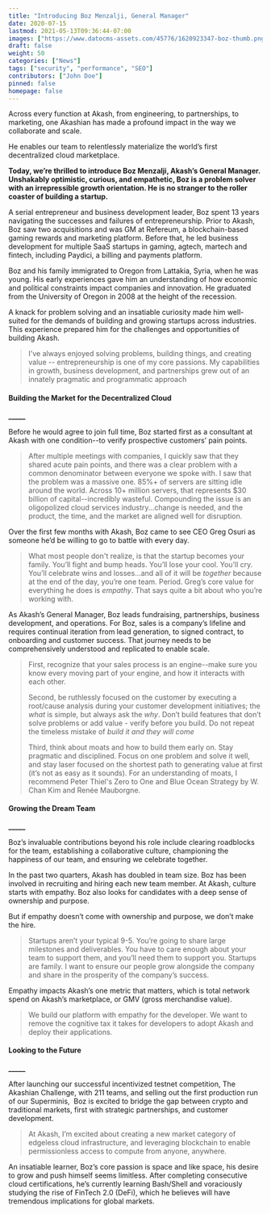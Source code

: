 ```yaml
---
title: "Introducing Boz Menzalji, General Manager"
date: 2020-07-15
lastmod: 2021-05-13T09:36:44-07:00
images: ["https://www.datocms-assets.com/45776/1620923347-boz-thumb.png"]
draft: false
weight: 50
categories: ["News"]
tags: ["security", "performance", "SEO"]
contributors: ["John Doe"]
pinned: false
homepage: false
---
```

Across every function at Akash, from engineering, to partnerships, to marketing, one Akashian has made a profound impact in the way we collaborate and scale.

He enables our team to relentlessly materialize the world’s first decentralized cloud marketplace.

**Today, we’re thrilled to introduce Boz Menzalji, Akash’s General Manager. Unshakably optimistic, curious, and empathetic, Boz is a problem solver with an irrepressible growth orientation. He is no stranger to the roller coaster of building a startup.** 

A serial entrepreneur and business development leader, Boz spent 13 years navigating the successes and failures of entrepreneurship. Prior to Akash, Boz saw two acquisitions and was GM at Refereum, a blockchain-based gaming rewards and marketing platform. Before that, he led business development for multiple SaaS startups in gaming, agtech, martech and fintech, including Paydici, a billing and payments platform. 

Boz and his family immigrated to Oregon from Lattakia, Syria, when he was young. His early experiences gave him an understanding of how economic and political constraints impact companies and innovation. He graduated from the University of Oregon in 2008 at the height of the recession. 

A knack for problem solving and an insatiable curiosity made him well-suited for the demands of building and growing startups across industries. This experience prepared him for the challenges and opportunities of building Akash.

> I've always enjoyed solving problems, building things, and creating value -- entrepreneurship is one of my core passions. My capabilities in growth, business development, and partnerships grew out of an innately pragmatic and programmatic approach

#### **Building the Market for the Decentralized Cloud**  
**\_\_\_\_\_**  

Before he would agree to join full time, Boz started first as a consultant at Akash with one condition--to verify prospective customers’ pain points. 

> After multiple meetings with companies, I quickly saw that they shared acute pain points, and there was a clear problem with a common denominator between everyone we spoke with. I saw that the problem was a massive one. 85%+ of servers are sitting idle around the world. Across 10+ million servers, that represents $30 billion of capital--incredibly wasteful. Compounding the issue is an oligopolized cloud services industry...change is needed, and the product, the time, and the market are aligned well for disruption.

Over the first few months with Akash, Boz came to see CEO Greg Osuri as someone he’d be willing to go to battle with every day.

> What most people don't realize, is that the startup becomes your family. You’ll fight and bump heads. You’ll lose your cool. You’ll cry. You’ll celebrate wins and losses...and all of it will be _together_ because at the end of the day, you’re one team. Period. Greg’s core value for everything he does is _empathy_. That says quite a bit about who you’re working with.

As Akash’s General Manager, Boz leads fundraising, partnerships, business development, and operations. For Boz, sales is a company’s lifeline and requires continual iteration from lead generation, to signed contract, to onboarding and customer success. That journey needs to be comprehensively understood and replicated to enable scale.

> First, recognize that your sales process is an engine--make sure you know every moving part of your engine, and how it interacts with each other.  
>   
> Second, be ruthlessly focused on the customer by executing a root/cause analysis during your customer development initiatives; the _what_ is simple, but always ask the _why_. Don’t build features that don’t solve problems or add value - verify before you build. Do not repeat the timeless mistake of _build it and they will come_
> 
> Third, think about moats and how to build them early on. Stay pragmatic and disciplined. Focus on one problem and solve it well, and stay laser focused on the shortest path to generating value at first (it’s not as easy as it sounds). For an understanding of moats, I recommend Peter Thiel's Zero to One and Blue Ocean Strategy by W. Chan Kim and Renée Mauborgne.

#### **Growing the Dream Team**  
**\_\_\_\_\_**  

Boz’s invaluable contributions beyond his role include clearing roadblocks for the team, establishing a collaborative culture, championing the happiness of our team, and ensuring we celebrate together. 

In the past two quarters, Akash has doubled in team size. Boz has been involved in recruiting and hiring each new team member. At Akash, culture starts with empathy. Boz also looks for candidates with a deep sense of ownership and purpose.   
  
But if empathy doesn’t come with ownership and purpose, we don’t make the hire.

> Startups aren’t your typical 9-5. You’re going to share large milestones and deliverables. You have to care enough about your team to support them, and you’ll need them to support you. Startups are family. I want to ensure our people grow alongside the company and share in the prosperity of the company’s success.

Empathy impacts Akash’s one metric that matters, which is total network spend on Akash’s marketplace, or GMV (gross merchandise value).

> We build our platform with empathy for the developer. We want to remove the cognitive tax it takes for developers to adopt Akash and deploy their applications.

#### **Looking to the Future**  
**\_\_\_\_\_**  

After launching our successful incentivized testnet competition, The Akashian Challenge, with 211 teams, and selling out the first production run of our Superminis,  Boz is excited to bridge the gap between crypto and traditional markets, first with strategic partnerships, and customer development.

> At Akash, I’m excited about creating a new market category of edgeless cloud infrastructure, and leveraging blockchain to enable permissionless access to compute from anyone, anywhere.

An insatiable learner, Boz’s core passion is space and like space, his desire to grow and push himself seems limitless. After completing consecutive cloud certifications, he’s currently learning Bash/Shell and voraciously studying the rise of FinTech 2.0 (DeFi), which he believes will have tremendous implications for global markets.